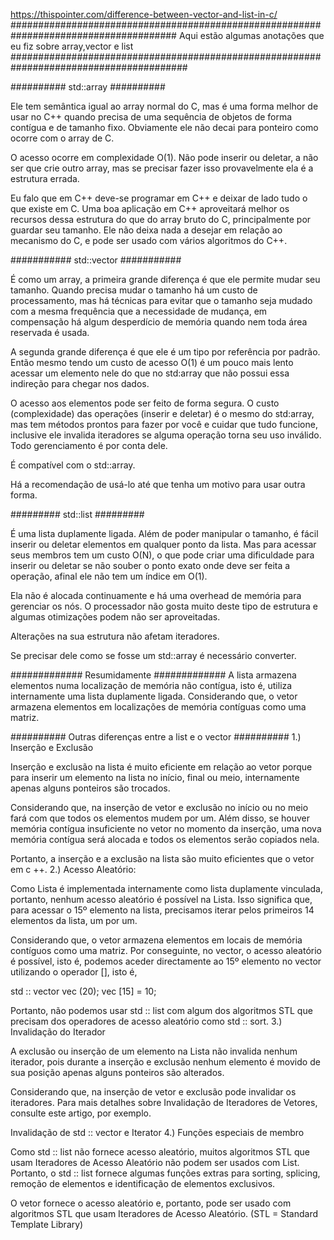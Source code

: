 https://thispointer.com/difference-between-vector-and-list-in-c/
######################################################################################
Aqui estão algumas anotações que eu fiz sobre array,vector e list
########################################################################################

##########
std::array
##########

Ele tem semântica igual ao array normal do C, mas é uma forma melhor de usar no C++ quando precisa de uma sequência de objetos de forma contígua e de tamanho fixo. Obviamente ele não decai para ponteiro como ocorre com o array de C.

O acesso ocorre em complexidade O(1). Não pode inserir ou deletar, a não ser que crie outro array, mas se precisar fazer isso provavelmente ela é a estrutura errada.

Eu falo que em C++ deve-se programar em C++ e deixar de lado tudo o que existe em C. Uma boa aplicação em C++ aproveitará melhor os recursos dessa estrutura do que do array bruto do C, principalmente por guardar seu tamanho. Ele não deixa nada a desejar em relação ao mecanismo do C, e pode ser usado com vários algoritmos do C++.

###########
std::vector
###########

É como um array, a primeira grande diferença é que ele permite mudar seu tamanho. Quando precisa mudar o tamanho há um custo de processamento, mas há técnicas para evitar que o tamanho seja mudado com a mesma frequência que a necessidade de mudança, em compensação há algum desperdício de memória quando nem toda área reservada é usada.

A segunda grande diferença é que ele é um tipo por referência por padrão. Então mesmo tendo um custo de acesso O(1) é um pouco mais lento acessar um elemento nele do que no std:array que não possui essa indireção para chegar nos dados.

O acesso aos elementos pode ser feito de forma segura. O custo (complexidade) das operações (inserir e deletar) é o mesmo do std:array, mas tem métodos prontos para fazer por você e cuidar que tudo funcione, inclusive ele invalida iteradores se alguma operação torna seu uso inválido. Todo gerenciamento é por conta dele.

É compatível com o std::array.

Há a recomendação de usá-lo até que tenha um motivo para usar outra forma.

#########
std::list
#########

É uma lista duplamente ligada. Além de poder manipular o tamanho, é fácil inserir ou deletar elementos em qualquer ponto da lista. Mas para acessar seus membros tem um custo O(N), o que pode criar uma dificuldade para inserir ou deletar se não souber o ponto exato onde deve ser feita a operação, afinal ele não tem um índice em O(1).


Ela não é alocada continuamente e há uma overhead de memória para gerenciar os nós. O processador não gosta muito deste tipo de estrutura e algumas otimizações podem não ser aproveitadas.

Alterações na sua estrutura não afetam iteradores.

Se precisar dele como se fosse um std::array é necessário converter.

#############
Resumidamente
#############
A lista armazena elementos numa localização de memória não contígua, isto é, utiliza internamente uma lista duplamente ligada.
Considerando que, o vetor armazena elementos em localizações de memória contíguas como uma matriz.

##########
Outras diferenças entre a list e o vector
##########
1.) Inserção e Exclusão

Inserção e exclusão na lista é muito eficiente em relação ao vetor porque para inserir um elemento na lista no início, final ou meio, internamente apenas alguns ponteiros são trocados.

Considerando que, na inserção de vetor e exclusão no início ou no meio fará com que todos os elementos mudem por um. Além disso, se houver memória contígua insuficiente no vetor no momento da inserção, uma nova memória contígua será alocada e todos os elementos serão copiados nela.

Portanto, a inserção e a exclusão na lista são muito eficientes que o vetor em c ++.
2.) Acesso Aleatório:

Como Lista é implementada internamente como lista duplamente vinculada, portanto, nenhum acesso aleatório é possível na Lista. Isso significa que, para acessar o 15º elemento na lista, precisamos iterar pelos primeiros 14 elementos da lista, um por um.

Considerando que, o vetor armazena elementos em locais de memória contíguos como uma matriz. Por conseguinte, no vector, o acesso aleatório é possível, isto é, podemos aceder directamente ao 15º elemento no vector utilizando o operador [], isto é,

std :: vector <int> vec (20);
vec [15] = 10;


Portanto, não podemos usar std :: list com algum dos algoritmos STL que precisam dos operadores de acesso aleatório como std :: sort.
3.) Invalidação do Iterador

A exclusão ou inserção de um elemento na Lista não invalida nenhum iterador, pois durante a inserção e exclusão nenhum elemento é movido de sua posição apenas alguns ponteiros são alterados.

 

Considerando que, na inserção de vetor e exclusão pode invalidar os iteradores. Para mais detalhes sobre Invalidação de Iteradores de Vetores, consulte este artigo, por exemplo.

Invalidação de std :: vector e Iterator
4.) Funções especiais de membro

Como std :: list não fornece acesso aleatório, muitos algoritmos STL que usam Iteradores de Acesso Aleatório não podem ser usados ​​com List. Portanto, o std :: list fornece algumas funções extras para sorting, splicing, remoção de elementos e identificação de elementos exclusivos.

O vetor fornece o acesso aleatório e, portanto, pode ser usado com algoritmos STL que usam Iteradores de Acesso Aleatório.
(STL = Standard Template Library)
